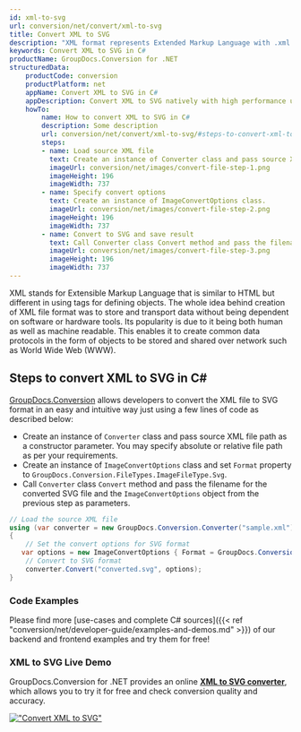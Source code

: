 ```yaml
---
id: xml-to-svg
url: conversion/net/convert/xml-to-svg
title: Convert XML to SVG
description: "XML format represents Extended Markup Language with .xml extension. Learn how to convert XML to SVG file programmatically in C# language using GroupDocs.Conversion for .NET library."
keywords: Convert XML to SVG in C#
productName: GroupDocs.Conversion for .NET
structuredData:
    productCode: conversion
    productPlatform: net
    appName: Convert XML to SVG in C#
    appDescription: Convert XML to SVG natively with high performance using C# language and server side GroupDocs.Conversion for .NET APIs, without the use of any software like Microsoft or Open Office.
    howTo:
        name: How to convert XML to SVG in C# 
        description: Some description
        url: conversion/net/convert/xml-to-svg/#steps-to-convert-xml-to-svg-in-c
        steps:
        - name: Load source XML file 
          text: Create an instance of Converter class and pass source XML file path as a constructor parameter. You may specify absolute or relative file path as per your requirements. 
          imageUrl: conversion/net/images/convert-file-step-1.png
          imageHeight: 196
          imageWidth: 737
        - name: Specify convert options 
          text: Create an instance of ImageConvertOptions class.
          imageUrl: conversion/net/images/convert-file-step-2.png
          imageHeight: 196
          imageWidth: 737
        - name: Convert to SVG and save result 
          text: Call Converter class Convert method and pass the filename for the converted HTML file and the ImageConvertOptions object from the previous step as parameters.
          imageUrl: conversion/net/images/convert-file-step-3.png
          imageHeight: 196
          imageWidth: 737
---
```


XML stands for Extensible Markup Language that is similar to HTML but different in using tags for defining objects. The whole idea behind creation of XML file format was to store and transport data without being dependent on software or hardware tools. Its popularity is due to it being both human as well as machine readable. This enables it to create common data protocols in the form of objects to be stored and shared over network such as World Wide Web (WWW).

## Steps to convert XML to SVG in C#

[GroupDocs.Conversion](https://products.groupdocs.com/conversion/net) allows developers to convert the XML file to SVG format in an easy and intuitive way just using a few lines of code as described below:

* Create an instance of `Converter` class and pass source XML file path as a constructor parameter. You may specify absolute or relative file path as per your requirements. 
* Create an instance of `ImageConvertOptions` class and set `Format` property to `GroupDocs.Conversion.FileTypes.ImageFileType.Svg`.
* Call `Converter` class `Convert` method and pass the filename for the converted SVG file and the `ImageConvertOptions` object from the previous step as parameters.

```csharp
// Load the source XML file
using (var converter = new GroupDocs.Conversion.Converter("sample.xml"))
{
    // Set the convert options for SVG format
   var options = new ImageConvertOptions { Format = GroupDocs.Conversion.FileTypes.ImageFileType.Svg };
    // Convert to SVG format
    converter.Convert("converted.svg", options);
}
```

### Code Examples

Please find more [use-cases and complete C# sources]({{< ref "conversion/net/developer-guide/examples-and-demos.md" >}}) of our backend and frontend examples and try them for free!

### XML to SVG Live Demo

GroupDocs.Conversion for .NET provides an online [**XML to SVG converter**](https://products.groupdocs.app/conversion/xml-to-svg), which allows you to try it for free and check conversion quality and accuracy.

[!["Convert XML to SVG"](conversion/net/images/convert-to-svg/convert-xml-to-svg.png)](https://products.groupdocs.app/conversion/xml-to-svg)